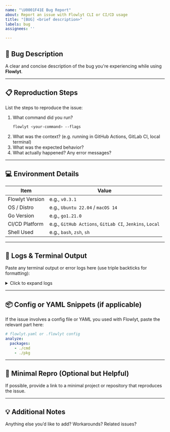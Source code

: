 ```yaml
---
name: "\U0001F41E Bug Report"
about: Report an issue with Flowlyt CLI or CI/CD usage
title: "[BUG] <brief description>"
labels: bug
assignees: ''

---
```


## 🐛 Bug Description
A clear and concise description of the bug you're experiencing while using **Flowlyt**.

---

## 📋 Reproduction Steps
List the steps to reproduce the issue:

1. What command did you run?
   ```bash
   flowlyt <your-command> --flags
   ```
2. What was the context? (e.g. running in GitHub Actions, GitLab CI, local terminal)
3. What was the expected behavior?
4. What actually happened? Any error messages?

---

## 💻 Environment Details

| Item              | Value                       |
|-------------------|-----------------------------|
| Flowlyt Version   | e.g., `v0.3.1`              |
| OS / Distro       | e.g., `Ubuntu 22.04` / `macOS 14` |
| Go Version        | e.g., `go1.21.0`            |
| CI/CD Platform    | e.g., `GitHub Actions`, `GitLab CI`, `Jenkins`, `Local` |
| Shell Used        | e.g., `bash`, `zsh`, `sh`   |

---

## 📜 Logs & Terminal Output
Paste any terminal output or error logs here (use triple backticks for formatting):

<details>
<summary>Click to expand logs</summary>

```
flowlyt analyze --all
Error: unexpected token at line 24
```

</details>

---

## 📦 Config or YAML Snippets (if applicable)
If the issue involves a config file or YAML you used with Flowlyt, paste the relevant part here:

```yaml
# flowlyt.yaml or .flowlyt config
analyze:
  packages:
    - ./cmd
    - ./pkg
```

---

## 📁 Minimal Repro (Optional but Helpful)
If possible, provide a link to a minimal project or repository that reproduces the issue.

---

## 💡 Additional Notes
Anything else you’d like to add? Workarounds? Related issues?
